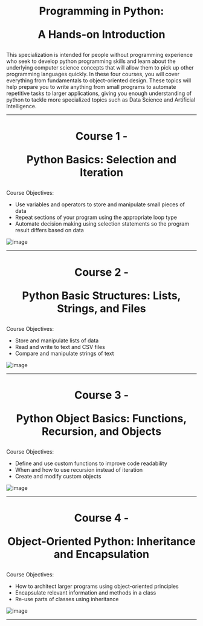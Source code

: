 <h1>
<p align = "center">
Programming in Python: 
</p>
<p align = "center">
A Hands-on Introduction
</p>
</h1>

This specialization is intended for people without programming experience who seek to develop python programming skills and learn about the underlying computer science concepts that will allow them to pick up other programming languages quickly. In these four courses, you will cover everything from fundamentals to object-oriented design. These topics will help prepare you to write anything from small programs to automate repetitive tasks to larger applications, giving you enough understanding of python to tackle more specialized topics such as Data Science and Artificial Intelligence.

----------------------------------------------------------------------------------------------------------------------------------------------------------------------


<h1>
<p align = "center">
Course 1 -
</p>
<p align = "center">
Python Basics: Selection and Iteration
</p>
</h1>


Course Objectives:

  - Use variables and operators to store and manipulate small pieces of data
  - Repeat sections of your program using the appropriate loop type
  - Automate decision making using selection statements so the program result differs based on data
  
  ![image](https://user-images.githubusercontent.com/96816530/195805027-023d8d83-6e91-4546-910a-92a8127622d2.png)
  
----------------------------------------------------------------------------------------------------------------------------------------------------------------------
  
<h1>
<p align = "center">
Course 2 -
</p>
<p align = "center">
Python Basic Structures: Lists, Strings, and Files
</p>
</h1>

  
  Course Objectives:

  - Store and manipulate lists of data
  - Read and write to text and CSV files
  - Compare and manipulate strings of text
  
  ![image](https://user-images.githubusercontent.com/96816530/195805825-54b8c374-69a0-44cd-b470-614df7cc8b6e.png)

----------------------------------------------------------------------------------------------------------------------------------------------------------------------

<h1>
<p align = "center">
Course 3 -
</p>
<p align = "center">
Python Object Basics: Functions, Recursion, and Objects
</p>
</h1>


Course Objectives:

  - Define and use custom functions to improve code readability
  - When and how to use recursion instead of iteration
  - Create and modify custom objects
  
![image](https://user-images.githubusercontent.com/96816530/196006296-ee74fda3-b194-43f3-bad8-022e8da9c883.png)

----------------------------------------------------------------------------------------------------------------------------------------------------------------------
  
<h1>
<p align = "center">
Course 4 -
</p>
<p align = "center">
Object-Oriented Python: Inheritance and Encapsulation
</p>
</h1> 

Course Objectives:

  - How to architect larger programs using object-oriented principles
  - Encapsulate relevant information and methods in a class
  - Re-use parts of classes using inheritance
  
  ![image](https://user-images.githubusercontent.com/96816530/196006367-6cec58b0-280a-485c-a20e-5f1f5c8ee883.png)
  
----------------------------------------------------------------------------------------------------------------------------------------------------------------------
